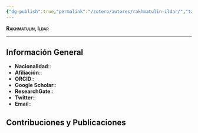 ```yaml
---
{"dg-publish":true,"permalink":"/zotero/autores/rakhmatulin-ildar/","tags":["#autor","#researcher"]}
---
```



<span style="font-variant:small-caps; font-weight: bold;"> Rakhmatulin, Ildar </span>

---


## Información General

- **Nacionalidad**:: 
- **Afiliación**:: 
- **ORCID**:: 
- **Google Scholar**:: 
- **ResearchGate**:: 
- **Twitter**:: 
- **Email**::
  
## Contribuciones y Publicaciones







